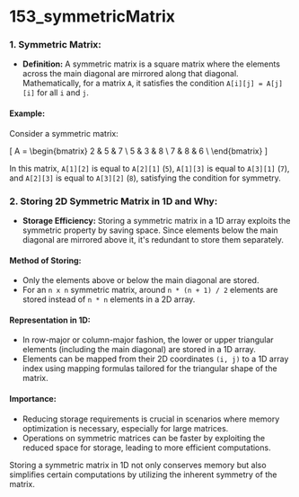 # 153_symmetricMatrix

### 1. Symmetric Matrix:
- **Definition:** A symmetric matrix is a square matrix where the elements across the main diagonal are mirrored along that diagonal. Mathematically, for a matrix `A`, it satisfies the condition `A[i][j] = A[j][i]` for all `i` and `j`.

#### Example:
Consider a symmetric matrix:

\[
A = \begin{bmatrix}
2 & 5 & 7 \\
5 & 3 & 8 \\
7 & 8 & 6 \\
\end{bmatrix}
\]

In this matrix, `A[1][2]` is equal to `A[2][1]` (`5`), `A[1][3]` is equal to `A[3][1]` (`7`), and `A[2][3]` is equal to `A[3][2]` (`8`), satisfying the condition for symmetry.

### 2. Storing 2D Symmetric Matrix in 1D and Why:

- **Storage Efficiency:** Storing a symmetric matrix in a 1D array exploits the symmetric property by saving space. Since elements below the main diagonal are mirrored above it, it's redundant to store them separately.

#### Method of Storing:
- Only the elements above or below the main diagonal are stored.
- For an `n x n` symmetric matrix, around `n * (n + 1) / 2` elements are stored instead of `n * n` elements in a 2D array.

#### Representation in 1D:
- In row-major or column-major fashion, the lower or upper triangular elements (including the main diagonal) are stored in a 1D array.
- Elements can be mapped from their 2D coordinates `(i, j)` to a 1D array index using mapping formulas tailored for the triangular shape of the matrix.

#### Importance:
- Reducing storage requirements is crucial in scenarios where memory optimization is necessary, especially for large matrices.
- Operations on symmetric matrices can be faster by exploiting the reduced space for storage, leading to more efficient computations.

Storing a symmetric matrix in 1D not only conserves memory but also simplifies certain computations by utilizing the inherent symmetry of the matrix.